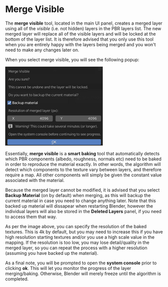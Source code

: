 # Merge Visible

The __merge visible__ tool, located in the main UI panel, creates a merged layer using all of the _visible_ (i.e. not hidden) layers in the PBR layers list. The new
merged layer will replace all of the visible layers and will be locked at the bottom of the layer list. It is therefore advised that you only use this tool when
you are entirely happy with the layers being merged and you won't need to make any changes later on.

When you select merge visible, you will see the following popup:

![Screenshot](img/merge_visible.png)

Essentially, __merge visible__ is a __smart baking__ tool that automatically detects which PBR components (albedo, roughness, normals etc) need to be baked in order to
reproduce the material exactly. In other words, the algorithm will detect which components to the texture vary between layers, and therefore require a map.
All other components will simply be given the constant value associated with the material.

Because the merged layer cannot be modified, it is advised that you select __Backup Material__ (on by default) when merging, as this will backup the current material in
case you need to change anything later. Note that this backed up material will dissapear when restarting Blender, however the individual layers will also be stored in the 
__Deleted Layers__ panel, if you need to access them that way.

As per the image above, you can specify the resolution of the baked textures. This is 4k by default, but you may need to increase this if you have high resolution starting
textures and/or you use a high scale value in the mapping. If the resolution is too low, you may lose detail/quality in the merged layer, so you can repeat the process with
a higher resolution (assuming you have backed up the material).

As a final note, you will be prompted to open the __system console__ prior to clicking __ok__. This will let you monitor the progress of the layer merging/baking. Otherwise,
Blender will merely freeze until the algorithm is completed.